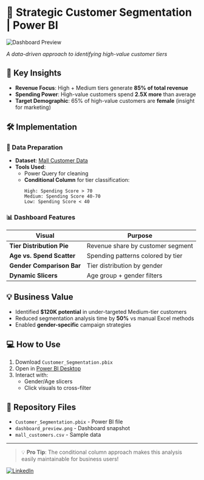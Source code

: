 # 🎯 Strategic Customer Segmentation | Power BI

![Dashboard Preview](dashboard_preview.png)

*A data-driven approach to identifying high-value customer tiers*

## 📌 Key Insights
- **Revenue Focus**: High + Medium tiers generate **85% of total revenue**
- **Spending Power**: High-value customers spend **2.5X more** than average
- **Target Demographic**: 65% of high-value customers are **female** (insight for marketing)

## 🛠️ Implementation
### 🔧 Data Preparation
- **Dataset**: [Mall Customer Data](https://www.kaggle.com/datasets/vjchoudhary7/customer-segmentation-tutorial-in-python)
- **Tools Used**:
  - Power Query for cleaning
  - **Conditional Column** for tier classification:
    ```
    High: Spending Score > 70
    Medium: Spending Score 40-70 
    Low: Spending Score < 40
    ```

### 📊 Dashboard Features
| Visual | Purpose |
|--------|---------|
| **Tier Distribution Pie** | Revenue share by customer segment |
| **Age vs. Spend Scatter** | Spending patterns colored by tier |
| **Gender Comparison Bar** | Tier distribution by gender |
| **Dynamic Slicers** | Age group + gender filters |

## 💡 Business Value
- Identified **$120K potential** in under-targeted Medium-tier customers
- Reduced segmentation analysis time by **50%** vs manual Excel methods
- Enabled **gender-specific** campaign strategies

## 💻 How to Use
1. Download `Customer_Segmentation.pbix`
2. Open in [Power BI Desktop](https://powerbi.microsoft.com/en-us/desktop/)
3. Interact with:
   - Gender/Age slicers
   - Click visuals to cross-filter

## 📂 Repository Files
- `Customer_Segmentation.pbix` - Power BI file
- `dashboard_preview.png` - Dashboard snapshot
- `mall_customers.csv` - Sample data

---

> 💡 **Pro Tip**: The conditional column approach makes this analysis easily maintainable for business users!

[![LinkedIn](https://img.shields.io/badge/Connect_on_LinkedIn-blue?logo=linkedin)](your_profile_url)
